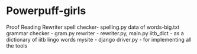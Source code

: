 # Powerpuff-girls
Proof Reading Rewriter
spell checker- spelling.py
data of words-big.txt
grammar checker - gram.py
rewriter - rewriter.py, main.py
iitb_dict - as a dictionary of iitb lingo words
mysite - django
driver.py - for implementing all the tools

